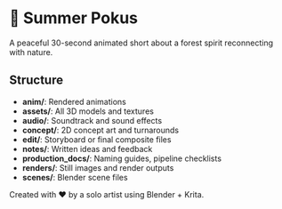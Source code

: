 # 🌿 Summer Pokus

A peaceful 30-second animated short about a forest spirit reconnecting with nature.

## Structure
- **anim/**: Rendered animations
- **assets/**: All 3D models and textures
- **audio/**: Soundtrack and sound effects
- **concept/**: 2D concept art and turnarounds
- **edit/**: Storyboard or final composite files
- **notes/**: Written ideas and feedback
- **production_docs/**: Naming guides, pipeline checklists
- **renders/**: Still images and render outputs
- **scenes/**: Blender scene files

Created with ❤️ by a solo artist using Blender + Krita.
